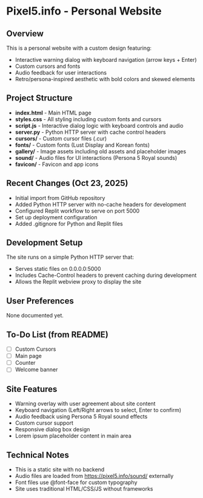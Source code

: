 # Pixel5.info - Personal Website

## Overview
This is a personal website with a custom design featuring:
- Interactive warning dialog with keyboard navigation (arrow keys + Enter)
- Custom cursors and fonts
- Audio feedback for user interactions
- Retro/persona-inspired aesthetic with bold colors and skewed elements

## Project Structure
- **index.html** - Main HTML page
- **styles.css** - All styling including custom fonts and cursors
- **script.js** - Interactive dialog logic with keyboard controls and audio
- **server.py** - Python HTTP server with cache control headers
- **cursors/** - Custom cursor files (.cur)
- **fonts/** - Custom fonts (Lust Display and Korean fonts)
- **gallery/** - Image assets including old assets and placeholder images
- **sound/** - Audio files for UI interactions (Persona 5 Royal sounds)
- **favicon/** - Favicon and app icons

## Recent Changes (Oct 23, 2025)
- Initial import from GitHub repository
- Added Python HTTP server with no-cache headers for development
- Configured Replit workflow to serve on port 5000
- Set up deployment configuration
- Added .gitignore for Python and Replit files

## Development Setup
The site runs on a simple Python HTTP server that:
- Serves static files on 0.0.0.0:5000
- Includes Cache-Control headers to prevent caching during development
- Allows the Replit webview proxy to display the site

## User Preferences
None documented yet.

## To-Do List (from README)
- [ ] Custom Cursors
- [ ] Main page
- [ ] Counter
- [ ] Welcome banner

## Site Features
- Warning overlay with user agreement about site content
- Keyboard navigation (Left/Right arrows to select, Enter to confirm)
- Audio feedback using Persona 5 Royal sound effects
- Custom cursor support
- Responsive dialog box design
- Lorem ipsum placeholder content in main area

## Technical Notes
- This is a static site with no backend
- Audio files are loaded from https://pixel5.info/sound/ externally
- Font files use @font-face for custom typography
- Site uses traditional HTML/CSS/JS without frameworks
